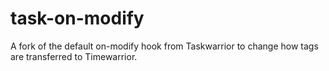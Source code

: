 # task-on-modify
A fork of the default on-modify hook from Taskwarrior to change how tags are transferred to Timewarrior.
